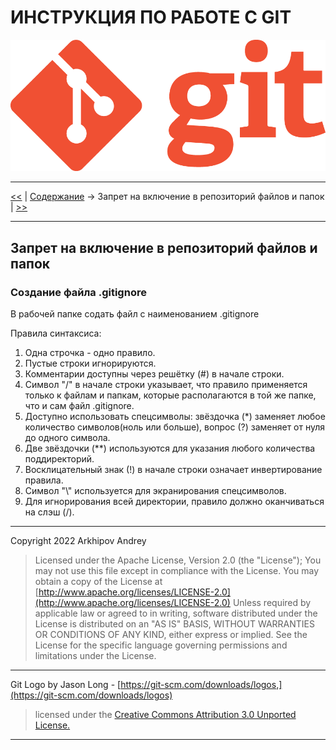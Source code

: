 # ИНСТРУКЦИЯ ПО РАБОТЕ С GIT

![Logo GIT](img/Git-Logo-1788C.png)

---

[<<](init-git.md) | [Содержание](../readme.md) -> Запрет на включение в репозиторий файлов и папок | [>>](local-git.md)

---

## Запрет на включение в репозиторий файлов и папок

### Создание файла .gitignore

В рабочей папке содать файл с наименованием .gitignore

Правила синтаксиса:

1. Одна строчка - одно правило.
2. Пустые строки игнорируются.
3. Комментарии доступны через решётку (#) в начале строки.
4. Символ "/" в начале строки указывает, что правило применяется только к файлам и папкам, которые располагаются в той же папке, что и сам файл .gitignore.
5. Доступно использовать спецсимволы: звёздочка (\*) заменяет любое количество символов(ноль или больше), вопрос (?) заменяет от нуля до одного символа.
6. Две звёздочки (\*\*) используются для указания любого количества поддиректорий.
7. Восклицательный знак (!) в начале строки означает инвертирование правила.
8. Символ "\\" используется для экранирования спецсимволов.
9. Для игнорирования всей директории, правило должно оканчиваться на слэш (/).

---

Copyright 2022 Arkhipov Andrey

> Licensed under the Apache License, Version 2.0 (the "License");
> You may not use this file except in compliance with the License.
> You may obtain a copy of the License at
> [http://www.apache.org/licenses/LICENSE-2.0](http://www.apache.org/licenses/LICENSE-2.0)
> Unless required by applicable law or agreed to in writing, software distributed under the License is distributed on an "AS IS" BASIS, WITHOUT WARRANTIES OR CONDITIONS OF ANY KIND, either express or implied.
> See the License for the specific language governing permissions and limitations under the License.

---

Git Logo by Jason Long - [https://git-scm.com/downloads/logos,](https://git-scm.com/downloads/logos)

> licensed under the [Creative Commons Attribution 3.0 Unported License.](https://creativecommons.org/licenses/by/3.0/)

---
